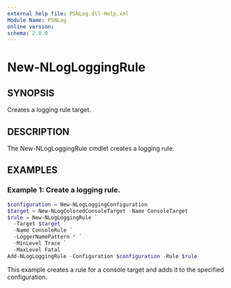 ```yaml
---
external help file: PSNLog.dll-Help.xml
Module Name: PSNLog
online version:
schema: 2.0.0
---
```


# New-NLogLoggingRule

## SYNOPSIS

Creates a logging rule target.

## DESCRIPTION

The New-NLogLoggingRule cmdlet creates a logging rule.

## EXAMPLES

### Example 1: Create a logging rule.

```powershell
$configuration = New-NLogLoggingConfiguration
$target = New-NLogColoredConsoleTarget -Name ConsoleTarget
$rule = New-NLogLoggingRule `
  -Target $target `
  -Name ConsoleRule `
  -LoggerNamePattern * `
  -MinLevel Trace `
  -MaxLevel Fatal
Add-NLogLoggingRule -Configuration $configuration -Rule $rule
```

This example creates a rule for a console target and adds it to the specified configuration.